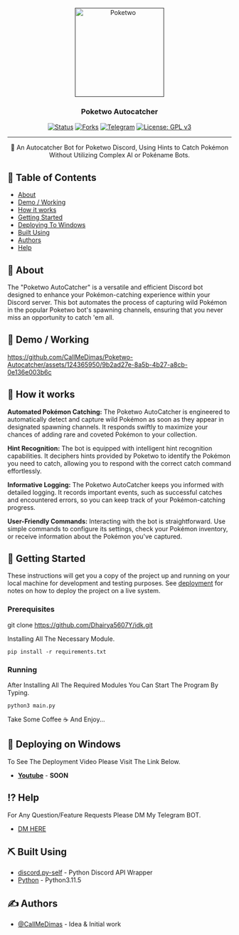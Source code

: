 <p align="center">
  <a href="" rel="noopener">
 <img width=200px height=200px src="https://i.imgur.com/CQSCE9y.png" alt="Poketwo"></a>
</p>

<h3 align="center">Poketwo Autocatcher</h3>

<div align="center">

[![Status](https://img.shields.io/badge/status-active-success.svg)]()
[![Forks](https://img.shields.io/github/forks/CallMeDimas/Poketwo-Autocatcher)](https://github.com/CallMeDimas/Poketwo-Autocatcher/forks)
[![Telegram](https://img.shields.io/badge/-Telegram-red?color=white&logo=telegram&logoColor=blue)](https://t.me/callmedimas_bot)
[![License: GPL v3](https://img.shields.io/badge/License-GPLv3-blue.svg)](https://www.gnu.org/licenses/gpl-3.0)

</div>

---

<p align="center"> 🤖 An Autocatcher Bot for Poketwo Discord, Using Hints to Catch Pokémon Without Utilizing Complex AI or Pokéname Bots.
    <br> 
</p>

## 📝 Table of Contents

- [About](#about)
- [Demo / Working](#demo)
- [How it works](#working)
- [Getting Started](#getting_started)
- [Deploying To Windows](#deployment)
- [Built Using](#built_using)
- [Authors](#authors)
- [Help](#helpme)

## 🧐 About <a name = "about"></a>

The "Poketwo AutoCatcher" is a versatile and efficient Discord bot designed to enhance your Pokémon-catching experience within your Discord server. This bot automates the process of capturing wild Pokémon in the popular Poketwo bot's spawning channels, ensuring that you never miss an opportunity to catch 'em all.

## 🎥 Demo / Working <a name = "demo"></a>

https://github.com/CallMeDimas/Poketwo-Autocatcher/assets/124365950/9b2ad27e-8a5b-4b27-a8cb-0e136e003b6c

## 💭 How it works <a name = "working"></a>

**Automated Pokémon Catching:** The Poketwo AutoCatcher is engineered to automatically detect and capture wild Pokémon as soon as they appear in designated spawning channels. It responds swiftly to maximize your chances of adding rare and coveted Pokémon to your collection.

**Hint Recognition:** The bot is equipped with intelligent hint recognition capabilities. It deciphers hints provided by Poketwo to identify the Pokémon you need to catch, allowing you to respond with the correct catch command effortlessly.

**Informative Logging:** The Poketwo AutoCatcher keeps you informed with detailed logging. It records important events, such as successful catches and encountered errors, so you can keep track of your Pokémon-catching progress.

**User-Friendly Commands:** Interacting with the bot is straightforward. Use simple commands to configure its settings, check your Pokémon inventory, or receive information about the Pokémon you've captured.

## 🏁 Getting Started <a name = "getting_started"></a>

These instructions will get you a copy of the project up and running on your local machine for development and testing purposes. See [deployment](#deployment) for notes on how to deploy the project on a live system.

### Prerequisites
 git clone https://github.com/Dhairya5607Y/idk.git

Installing All The Necessary Module.

```
pip install -r requirements.txt
```

### Running

After Installing All The Required Modules You Can Start The Program By Typing.

```
python3 main.py
```

Take Some Coffee ☕ And Enjoy...

## 🚀 Deploying on Windows<a name = "deployment"></a>

To See The Deployment Video Please Visit The Link Below.

- [**Youtube**](https://youtube.com/) - **SOON**

## ⁉ Help <a name = "helpme"></a>

For Any Question/Feature Requests Please DM My Telegram BOT.

- [DM HERE](https://t.me/callmedimas_bot)

## ⛏️ Built Using <a name = "built_using"></a>

- [discord.py-self](https://discordpy-self.readthedocs.io/en/latest/) - Python Discord API Wrapper
- [Python](https://docs.python.org/3/) - Python3.11.5

## ✍️ Authors <a name = "authors"></a>

- [@CallMeDimas](https://github.com/callmedimas) - Idea & Initial work
